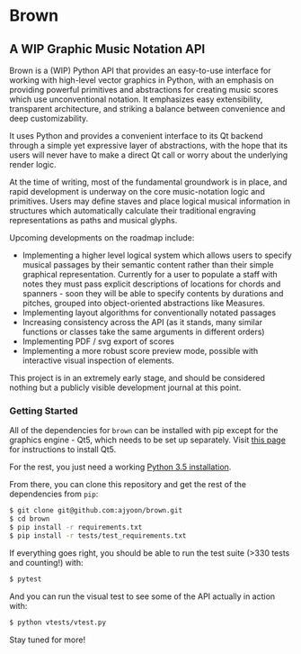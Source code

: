 # Brown

## A WIP Graphic Music Notation API

Brown is a (WIP) Python API that provides an easy-to-use interface for working with high-level vector graphics in Python, with an emphasis on providing powerful primitives and abstractions for creating music scores which use unconventional notation. It emphasizes easy extensibility, transparent architecture, and striking a balance between convenience and deep customizability.

It uses Python and provides a convenient interface to its Qt backend through a simple yet expressive layer of abstractions, with the hope that its users will never have to make a direct Qt call or worry about the underlying render logic.

At the time of writing, most of the fundamental groundwork is in place, and rapid development is underway on the core music-notation logic and primitives. Users may define staves and place logical musical information in structures which automatically calculate their traditional engraving representations as paths and musical glyphs.

Upcoming developments on the roadmap include:

* Implementing a higher level logical system which allows users to specify musical passages by their semantic content rather than their simple graphical representation. Currently for a user to populate a staff with notes they must pass explicit descriptions of locations for chords and spanners - soon they will be able to specify contents by durations and pitches, grouped into object-oriented abstractions like Measures.
* Implementing layout algorithms for conventionally notated passages
* Increasing consistency across the API (as it stands, many similar functions or classes take the same arguments in different orders)
* Implementing PDF / svg export of scores
* Implementing a more robust score preview mode, possible with interactive visual inspection of elements.

This project is in an extremely early stage, and should be
considered nothing but a publicly visible development journal
at this point.

### Getting Started

All of the dependencies for `brown` can be installed with pip except for the graphics engine - Qt5, which needs to be set up separately. Visit [this page](https://www.qt.io/download-open-source/) for instructions to install Qt5.

For the rest, you just need a working [Python 3.5 installation](https://www.python.org/downloads/).

From there, you can clone this repository and get the rest of the dependencies from `pip`:

```sh
$ git clone git@github.com:ajyoon/brown.git
$ cd brown
$ pip install -r requirements.txt
$ pip install -r tests/test_requirements.txt
```

If everything goes right, you should be able to run the test suite (>330 tests and counting!) with:

```sh
$ pytest
```



And you can run the visual test to see some of the API actually in action with:

```sh
$ python vtests/vtest.py
```

Stay tuned for more!
